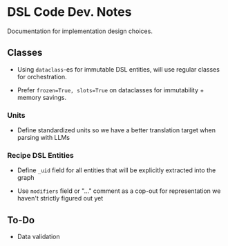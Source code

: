# DSL Code Dev. Notes

Documentation for implementation design choices.

## Classes

- Using `dataclass`-es for immutable DSL entities, will use regular classes for orchestration.

- Prefer `frozen=True, slots=True` on dataclasses for immutability + memory savings.

### Units

- Define standardized units so we have a better translation target when parsing with LLMs

### Recipe DSL Entities

- Define `_uid` field for all entities that will be explicitly extracted into the graph

- Use `modifiers` field or "..." comment as a cop-out for representation we haven't strictly figured out yet

## To-Do

- Data validation